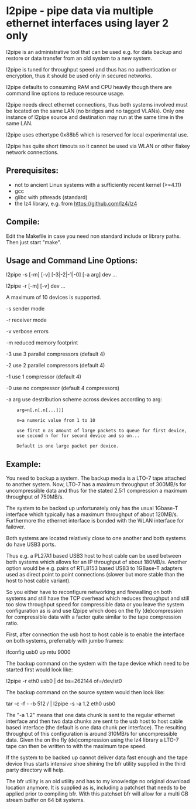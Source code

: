 l2pipe - pipe data via multiple ethernet interfaces using layer 2 only
======================================================================

l2pipe is an administrative tool that can be used e.g. for data backup and
restore or data transfer from an old system to a new system.

l2pipe is tuned for throughput speed and thus has no authentication or
encryption, thus it should be used only in secured networks.

l2pipe defaults to consuming RAM and CPU heavily though there are command
line options to reduce resource usage.

l2pipe needs direct ethernet connections, thus both systems involved must
be located on the same LAN (no bridges and no tagged VLANs). Only one
instance of l2pipe source and destination may run at the same time in
the same LAN.

l2pipe uses ethertype 0x88b5 which is reserved for local experimental use.

l2pipe has quite short timouts so it cannot be used via WLAN or other flakey
network connections.

Prerequisites:
--------------

- not to ancient Linux systems with a sufficiently recent kernel (>=4.11)
- gcc
- glibc with pthreads (standard)
- the lz4 library, e.g. from https://github.com/lz4/lz4

Compile:
--------

Edit the Makefile in case you need non standard include or library paths.
Then just start "make".

Usage and Command Line Options:
-------------------------------

l2pipe -s [-m] [-v] [-3|-2|-1|-0] [-a arg] dev ...

l2pipe -r [-m] [-v] dev ...

A maximum of 10 devices is supported.

 -s     sender mode

 -r     receiver mode

 -v     verbose errors

 -m     reduced memory footprint

 -3     use 3 parallel compressors (default 4)

 -2     use 2 parallel compressors (default 4)

 -1     use 1 compressor (default 4)

 -0     use no compressor (default 4 compressors)

 -a arg use destribution scheme across devices according to arg:

        arg=n[.n[.n[...]]]

        n=a numeric value from 1 to 10

        use first n as amount of large packets to queue for first device,
        use second n for for second device and so on...

        Default is one large packet per device.

Example:
--------

You need to backup a system. The backup media is a LTO-7 tape attached to
another system. Now, LTO-7 has a maximum throughput of 300MB/s for
uncompressible data and thus for the stated 2.5:1 compression a maximum
throughput of 750MB/s.

The system to be backed up unfortunately only has the usual 1Gbase-T
interface which typically has a maximum throughput of about 120MB/s.
Furthermore the ethernet interface is bonded with the WLAN interface
for failover.

Both systems are located relatively close to one another and both
systems do have USB3 ports.

Thus e.g. a PL27A1 based USB3 host to host cable can be used between
both systems which allows for an IP throughput of about 180MB/s.
Another option would be e.g. pairs of RTL8153 based USB3 to 1GBase-T
adapters used as direct point to point connections (slower but more
stable than the host to host cable variant).

So you either have to reconfigure networking and firewalling on both
systems and still have the TCP overhead which reduces throughput
and still too slow throughput speed for compressible data or you leave
the system configuration as is and use l2pipe which does on the fly
(de)compression for compressible data with a factor quite similar
to the tape compression ratio.

First, after connection the usb host to host cable is to enable the
interface on both systems, preferrably with jumbo frames:

ifconfig usb0 up mtu 9000

The backup command on the system with the tape device which need to be
started first would look like:

l2pipe -r eth0 usb0 | dd bs=262144 of=/dev/st0

The backup command on the source system would then look like:

tar -c -f - -b 512 / | l2pipe -s -a 1.2 eth0 usb0

The "-a 1.2" means that one data chunk is sent to the regular
ethernet interface and then two data chunks are sent to the
usb host to host cable based interface (the default is one data
chunk per interface). The resulting throughput of this configuration
is around 310MB/s for uncompressible data. Given the on the fly
(de)compression using the lz4 library a LTO-7 tape can then be written
to with the maximum tape speed.

If the system to be backed up cannot deliver data fast enough and
the tape device thus starts intensive shoe shining the bfr utility
supplied in the third party directory will help.

The bfr utility is an old utility and has to my knowledge no original
download location anymore. It is supplied as is, including a
patchset that needs to be applied prior to compiling bfr.
With this patchset bfr will allow for a multi GB stream buffer
on 64 bit systems.
